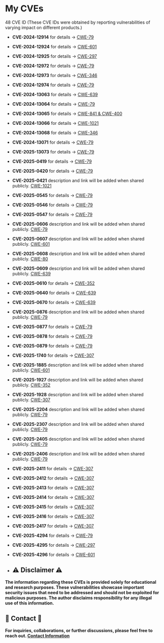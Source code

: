 # My CVEs
48 CVE ID (These CVE IDs were obtained by reporting vulnerabilities of varying impact on different products.)

* **CVE-2024-12914** for details -> [CWE-79](https://www.cve.org/CVERecord?id=CVE-2024-12914)

* **CVE-2024-12924** for details -> [CWE-601](https://www.cve.org/CVERecord?id=CVE-2024-12924)

* **CVE-2024-12925** for details -> [CWE-297](https://www.cve.org/CVERecord?id=CVE-2024-12925)

* **CVE-2024-12972** for details -> [CWE-79](https://www.cve.org/CVERecord?id=CVE-2024-12972)

* **CVE-2024-12973** for details -> [CWE-346](https://www.cve.org/CVERecord?id=CVE-2024-12973)

* **CVE-2024-12974** for details -> [CWE-79](https://www.cve.org/CVERecord?id=CVE-2024-12974)

* **CVE-2024-13063** for details -> [CWE-639](https://www.cve.org/CVERecord?id=CVE-2024-13063)

* **CVE-2024-13064** for details -> [CWE-79](https://www.cve.org/CVERecord?id=CVE-2024-13064)

* **CVE-2024-13065** for details -> [CWE-841 & CWE-400](https://www.cve.org/CVERecord?id=CVE-2024-13065)

* **CVE-2024-13066** for details -> [CWE-1021](https://www.cve.org/CVERecord?id=CVE-2024-13066)

* **CVE-2024-13068** for details -> [CWE-346](https://www.cve.org/CVERecord?id=CVE-2024-13068)

* **CVE-2024-13071** for details -> [CWE-79](https://www.cve.org/CVERecord?id=CVE-2024-13071)

* **CVE-2025-13073** for details -> [CWE-79](https://www.cve.org/CVERecord?id=CVE-2024-13073)

* **CVE-2025-0419** for details -> [CWE-79](https://www.cve.org/CVERecord?id=CVE-2025-0419)

* **CVE-2025-0420** for details -> [CWE-79](https://www.cve.org/CVERecord?id=CVE-2025-0420)

* **CVE-2025-0421** description and link will be added when shared publicly. [CWE-1021](https://www.cve.org)

* **CVE-2025-0545** for details -> [CWE-79](https://www.cve.org/CVERecord?id=CVE-2025-0545)

* **CVE-2025-0546** for details -> [CWE-79](https://www.cve.org/CVERecord?id=CVE-2025-0546)

* **CVE-2025-0547** for details -> [CWE-79](https://www.cve.org/CVERecord?id=CVE-2025-0547)

* **CVE-2025-0606** description and link will be added when shared publicly. [CWE-79](https://www.cve.org)

* **CVE-2025-0607** description and link will be added when shared publicly. [CWE-601](https://www.cve.org)

* **CVE-2025-0608** description and link will be added when shared publicly. [CWE-80](https://www.cve.org)

* **CVE-2025-0609** description and link will be added when shared publicly. [CWE-639](https://www.cve.org)

* **CVE-2025-0610** for details -> [CWE-352](https://www.cve.org/CVERecord?id=CVE-2025-0610)

* **CVE-2025-0640** for details -> [CWE-639](https://www.cve.org/CVERecord?id=CVE-2025-0640)

* **CVE-2025-0670** for details -> [CWE-639](https://www.cve.org/CVERecord?id=CVE-2025-0670)

* **CVE-2025-0876** description and link will be added when shared publicly. [CWE-79](https://www.cve.org)

* **CVE-2025-0877** for details -> [CWE-79](https://www.cve.org/CVERecord?id=CVE-2025-0877)

* **CVE-2025-0878** for details -> [CWE-79](https://www.cve.org/CVERecord?id=CVE-2025-0878)

* **CVE-2025-0879** for details -> [CWE-79](https://www.cve.org/CVERecord?id=CVE-2025-0879)

* **CVE-2025-1740** for details -> [CWE-307](https://www.cve.org/CVERecord?id=CVE-2025-1740)

* **CVE-2025-1885** description and link will be added when shared publicly. [CWE-601](https://www.cve.org)

* **CVE-2025-1927** description and link will be added when shared publicly. [CWE-352](https://www.cve.org)

* **CVE-2025-1928** description and link will be added when shared publicly. [CWE-307](https://www.cve.org)

* **CVE-2025-2204** description and link will be added when shared publicly. [CWE-79](https://www.cve.org)

* **CVE-2025-2307** description and link will be added when shared publicly. [CWE-79](https://www.cve.org)
 
* **CVE-2025-2405** description and link will be added when shared publicly. [CWE-79](https://www.cve.org)

* **CVE-2025-2406** description and link will be added when shared publicly. [CWE-79](https://www.cve.org)

* **CVE-2025-2411** for details -> [CWE-307](https://www.cve.org/CVERecord?id=CVE-2025-2411)

* **CVE-2025-2412** for details -> [CWE-307](https://www.cve.org/CVERecord?id=CVE-2025-2412)

* **CVE-2025-2413** for details -> [CWE-307](https://www.cve.org/CVERecord?id=CVE-2025-2413)

* **CVE-2025-2414** for details -> [CWE-307](https://www.cve.org/CVERecord?id=CVE-2025-2414)

* **CVE-2025-2415** for details -> [CWE-307](https://www.cve.org/CVERecord?id=CVE-2025-2415)

* **CVE-2025-2416** for details -> [CWE-307](https://www.cve.org/CVERecord?id=CVE-2025-2416)

* **CVE-2025-2417** for details -> [CWE-307](https://www.cve.org/CVERecord?id=CVE-2025-2417)

* **CVE-2025-4294** for details -> [CWE-79](https://www.cve.org/CVERecord?id=CVE-2025-4294)

* **CVE-2025-4295** for details -> [CWE-297](https://www.cve.org/CVERecord?id=CVE-2025-4295)

* **CVE-2025-4296** for details -> [CWE-601](https://www.cve.org/CVERecord?id=CVE-2025-4296)

* ## :warning: Disclaimer :warning:

**The information regarding these CVEs is provided solely for educational and research purposes. These vulnerabilities showcase important security issues that need to be addressed and should not be exploited for malicious purposes. The author disclaims responsibility for any illegal use of this information.**

## :email: Contact :email:

**For inquiries, collaborations, or further discussions, please feel free to reach out. [Contact Information](mailto:aslanberat2@gmail.com)**

